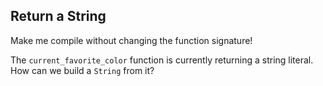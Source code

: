 ## Return a String

Make me compile without changing the function signature!

<div class="hint">
  The <code>current_favorite_color</code> function is currently returning a string literal. How can we build a <code>String</code> from it?
</div>

